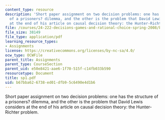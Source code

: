 ```yaml
---
content_type: resource
description: 'Short paper assignment on two decision problems: one has the structure
  of a prisoners? dilemma, and the other is the problem that David Lewis considers
  at the end of his article on causal decision theory: the Hunter-Richter problem.'
file: /courses/24-222-decisions-games-and-rational-choice-spring-2008/b67bba626738ed01dfb95c6490e4d1b6_sp1.pdf
file_size: 38149
file_type: application/pdf
learning_resource_types:
- Assignments
license: https://creativecommons.org/licenses/by-nc-sa/4.0/
ocw_type: OCWFile
parent_title: Assignments
parent_type: CourseSection
parent_uid: e50e8421-aae6-1f70-515f-c14fb033b590
resourcetype: Document
title: sp1.pdf
uid: b67bba62-6738-ed01-dfb9-5c6490e4d1b6
---
```

Short paper assignment on two decision problems: one has the structure of a prisoners? dilemma, and the other is the problem that David Lewis considers at the end of his article on causal decision theory: the Hunter-Richter problem.